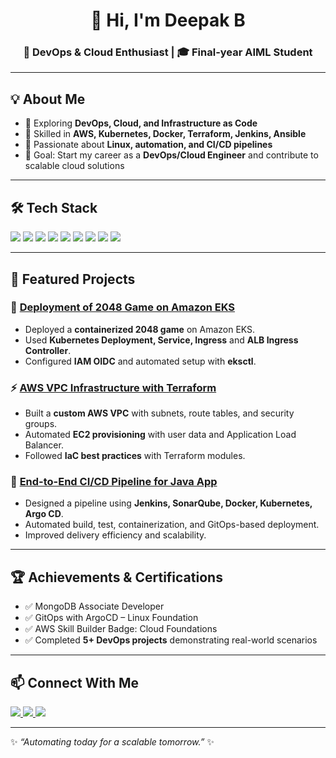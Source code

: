 <h1 align="center">👋 Hi, I'm Deepak B</h1>
<h3 align="center">🚀 DevOps & Cloud Enthusiast | 🎓 Final-year AIML Student</h3>

---

## 💡 About Me  
- 🌱 Exploring **DevOps, Cloud, and Infrastructure as Code**  
- 🔧 Skilled in **AWS, Kubernetes, Docker, Terraform, Jenkins, Ansible**  
- 🐧 Passionate about **Linux, automation, and CI/CD pipelines**  
- 🎯 Goal: Start my career as a **DevOps/Cloud Engineer** and contribute to scalable cloud solutions  

---

## 🛠️ Tech Stack  

<p>
  <img src="https://img.shields.io/badge/AWS-232F3E?style=for-the-badge&logo=amazon-aws&logoColor=white"/>
  <img src="https://img.shields.io/badge/Docker-2496ED?style=for-the-badge&logo=docker&logoColor=white"/>
  <img src="https://img.shields.io/badge/Kubernetes-326CE5?style=for-the-badge&logo=kubernetes&logoColor=white"/>
  <img src="https://img.shields.io/badge/Terraform-7B42BC?style=for-the-badge&logo=terraform&logoColor=white"/>
  <img src="https://img.shields.io/badge/Jenkins-D24939?style=for-the-badge&logo=jenkins&logoColor=white"/>
  <img src="https://img.shields.io/badge/Ansible-EE0000?style=for-the-badge&logo=ansible&logoColor=white"/>
  <img src="https://img.shields.io/badge/Linux-FCC624?style=for-the-badge&logo=linux&logoColor=black"/>
  <img src="https://img.shields.io/badge/Bash-4EAA25?style=for-the-badge&logo=gnu-bash&logoColor=white"/>
  <img src="https://img.shields.io/badge/Python-3776AB?style=for-the-badge&logo=python&logoColor=white"/>
</p>

---

## 📂 Featured Projects  

### 🚀 [Deployment of 2048 Game on Amazon EKS](https://github.com/deepak5-ux/EKS-game-deploy)  
- Deployed a **containerized 2048 game** on Amazon EKS.  
- Used **Kubernetes Deployment, Service, Ingress** and **ALB Ingress Controller**.  
- Configured **IAM OIDC** and automated setup with **eksctl**.  

### ⚡ [AWS VPC Infrastructure with Terraform](https://github.com/deepak5-ux/terraform-vpc-setup)  
- Built a **custom AWS VPC** with subnets, route tables, and security groups.  
- Automated **EC2 provisioning** with user data and Application Load Balancer.  
- Followed **IaC best practices** with Terraform modules.  

### 🐳 [End-to-End CI/CD Pipeline for Java App](https://github.com/deepak5-ux/Jenkins-java-app)  
- Designed a pipeline using **Jenkins, SonarQube, Docker, Kubernetes, Argo CD**.  
- Automated build, test, containerization, and GitOps-based deployment.  
- Improved delivery efficiency and scalability.  

---

## 🏆 Achievements & Certifications  
- ✅ MongoDB Associate Developer  
- ✅ GitOps with ArgoCD – Linux Foundation  
- ✅ AWS Skill Builder Badge: Cloud Foundations  
- ✅ Completed **5+ DevOps projects** demonstrating real-world scenarios  

---

## 📫 Connect With Me  

<p align="left">
  <a href="https://linkedin.com/in/deepak511" target="_blank">
    <img src="https://img.shields.io/badge/LinkedIn-0077B5?style=for-the-badge&logo=linkedin&logoColor=white"/>
  </a>
  <a href="https://github.com/deepak5-ux" target="_blank">
    <img src="https://img.shields.io/badge/GitHub-181717?style=for-the-badge&logo=github&logoColor=white"/>
  </a>
  <a href="mailto:deepakbalraj511@gmail.com">
    <img src="https://img.shields.io/badge/Email-D14836?style=for-the-badge&logo=gmail&logoColor=white"/>
  </a>
</p>

---

✨ *“Automating today for a scalable tomorrow.”* ✨
